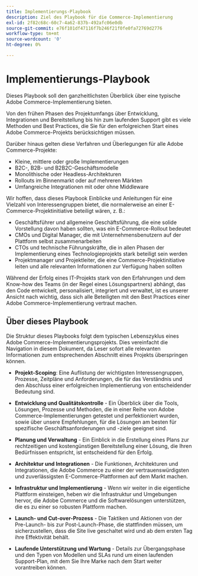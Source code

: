 ```yaml
---
title: Implementierungs-Playbook
description: Ziel des Playbook für die Commerce-Implementierung
exl-id: 2f82c68c-60c7-4a62-837b-492afc06e0db
source-git-commit: e76f101df47116f7b246f21f0fe0fa72769d2776
workflow-type: tm+mt
source-wordcount: '0'
ht-degree: 0%

---
```


# Implementierungs-Playbook

Dieses Playbook soll den ganzheitlichsten Überblick über eine typische Adobe Commerce-Implementierung bieten.

Von den frühen Phasen des Projektumfangs über Entwicklung, Integrationen und Bereitstellung bis hin zum laufenden Support gibt es viele Methoden und Best Practices, die Sie für den erfolgreichen Start eines Adobe Commerce-Projekts berücksichtigen müssen.

Darüber hinaus gelten diese Verfahren und Überlegungen für alle Adobe Commerce-Projekte:

- Kleine, mittlere oder große Implementierungen
- B2C-, B2B- und B2B2C-Geschäftsmodelle
- Monolithische oder Headless-Architekturen
- Rollouts im Binnenmarkt oder auf mehreren Märkten
- Umfangreiche Integrationen mit oder ohne Middleware

Wir hoffen, dass dieses Playbook Einblicke und Anleitungen für eine Vielzahl von Interessengruppen bietet, die normalerweise an einer E-Commerce-Projektinitiative beteiligt wären, z. B.:

- Geschäftsführer und allgemeine Geschäftsführung, die eine solide Vorstellung davon haben sollten, was ein E-Commerce-Rollout bedeutet
- CMOs und Digital Manager, die mit Unternehmensbenutzern auf der Plattform selbst zusammenarbeiten
- CTOs und technische Führungskräfte, die in allen Phasen der Implementierung eines Technologieprojekts stark beteiligt sein werden
- Projektmanager und Projektleiter, die eine Commerce-Projektinitiative leiten und alle relevanten Informationen zur Verfügung haben sollten

Während der Erfolg eines IT-Projekts stark von den Erfahrungen und dem Know-how des Teams (in der Regel eines Lösungspartners) abhängt, das den Code entwickelt, personalisiert, integriert und verwaltet, ist es unserer Ansicht nach wichtig, dass sich alle Beteiligten mit den Best Practices einer Adobe Commerce-Implementierung vertraut machen.

## Über dieses Playbook

Die Struktur dieses Playbooks folgt dem typischen Lebenszyklus eines Adobe Commerce-Implementierungsprojekts. Dies vereinfacht die Navigation in diesem Dokument, da Leser sofort alle relevanten Informationen zum entsprechenden Abschnitt eines Projekts überspringen können.

- **Projekt-Scoping**: Eine Auflistung der wichtigsten Interessengruppen, Prozesse, Zeitpläne und Anforderungen, die für das Verständnis und den Abschluss einer erfolgreichen Implementierung von entscheidender Bedeutung sind.

- **Entwicklung und Qualitätskontrolle** - Ein Überblick über die Tools, Lösungen, Prozesse und Methoden, die in einer Reihe von Adobe Commerce-Implementierungen getestet und perfektioniert wurden, sowie über unsere Empfehlungen, für die Lösungen am besten für spezifische Geschäftsanforderungen und -ziele geeignet sind.

- **Planung und Verwaltung** - Ein Einblick in die Erstellung eines Plans zur rechtzeitigen und kostengünstigen Bereitstellung einer Lösung, die Ihren Bedürfnissen entspricht, ist entscheidend für den Erfolg.

- **Architektur und Integrationen** - Die Funktionen, Architekturen und Integrationen, die Adobe Commerce zu einer der vertrauenswürdigsten und zuverlässigsten E-Commerce-Plattformen auf dem Markt machen.

- **Infrastruktur und Implementierung** - Wenn wir weiter in die eigentliche Plattform einsteigen, heben wir die Infrastruktur und Umgebungen hervor, die Adobe Commerce und die Softwarelösungen unterstützen, die es zu einer so robusten Plattform machen.

- **Launch- und Cut-over-Prozess** - Die Taktiken und Aktionen von der Pre-Launch- bis zur Post-Launch-Phase, die stattfinden müssen, um sicherzustellen, dass die Site live geschaltet wird und ab dem ersten Tag ihre Effektivität behält.

- **Laufende Unterstützung und Wartung** - Details zur Übergangsphase und den Typen von Modellen und SLAs rund um einen laufenden Support-Plan, mit dem Sie Ihre Marke nach dem Start weiter vorantreiben können.
